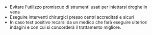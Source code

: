- Evitare l'utilizzo promiscuo di strumenti usati per iniettarsi droghe in vena
- Eseguire interventi chirurgici presso centri accreditati e sicuri
- In caso test positivo recarsi da un medico che farà eseguire ulteriori indagini e con cui si concorderà il trattamento migliore.